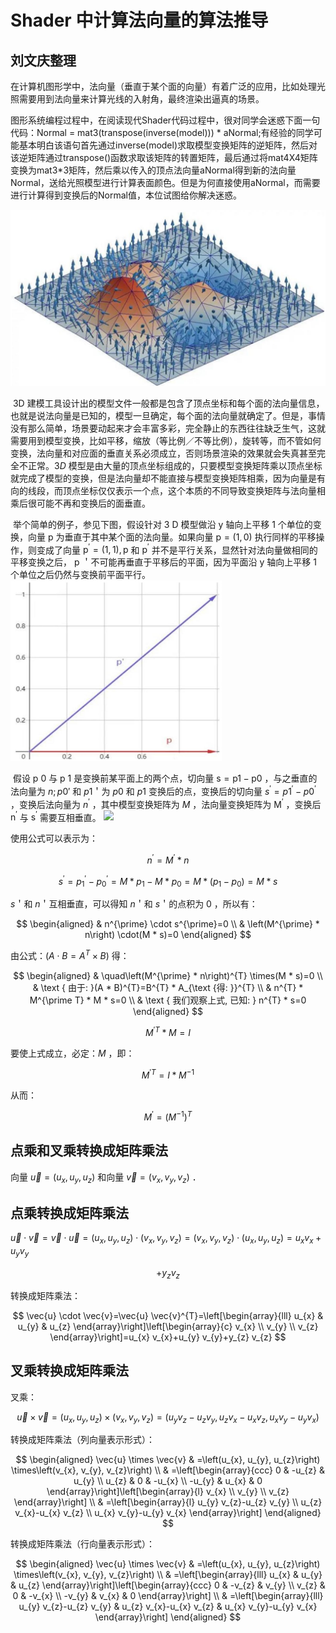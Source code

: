 #      Shader 中计算法向量的算法推导 

##                               刘文庆整理

​        在计算机图形学中，法向量（垂直于某个面的向量）有着广泛的应用，比如处理光照需要用到法向量来计算光线的入射角，最终渲染出逼真的场景。

​       图形系统编程过程中，在阅读现代Shader代码过程中，很对同学会迷惑下面一句代码：Normal = mat3(transpose(inverse(model))) * aNormal;有经验的同学可能基本明白该语句首先通过inverse(model)求取模型变换矩阵的逆矩阵，然后对该逆矩阵通过transpose()函数求取该矩阵的转置矩阵，最后通过将mat4X4矩阵变换为mat3*3矩阵，然后乘以传入的顶点法向量aNormal得到新的法向量Normal，送给光照模型进行计算表面颜色。但是为何直接使用aNormal，而需要进行计算得到变换后的Normal值，本位试图给你解决迷惑。


![](../images/2025_01_06_d87563d9f3a57a6078eag-1.jpg)

​         3D 建模工具设计出的模型文件一般都是包含了顶点坐标和每个面的法向量信息，也就是说法向量是已知的，模型一旦确定，每个面的法向量就确定了。但是，事情没有那么简单，场景要动起来才会丰富多彩，完全静止的东西往往缺乏生气，这就需要用到模型变换，比如平移，缩放（等比例／不等比例），旋转等，而不管如何变换，法向量和对应面的垂直关系必须成立，否则场景渲染的效果就会失真甚至完全不正常。
​        $3 D$ 模型是由大量的顶点坐标组成的，只要模型变换矩阵乘以顶点坐标就完成了模型的变换，但是法向量却不能直接与模型变换矩阵相乘，因为向量是有向的线段，而顶点坐标仅仅表示一个点，这个本质的不同导致变换矩阵与法向量相乘后很可能不再和变换后的面垂直。

​         举个简单的例子，参见下图，假设针对 3 D 模型做沿 y 轴向上平移 1 个单位的变换，向量 p 为垂直于其中某个面的法向量。如果向量 $\mathrm{p}=(1,0)$ 执行同样的平移操作，则变成了向量 $\mathrm{p}^{\prime}=(1,1), \mathrm{p}$ 和 $\mathrm{p}^{\prime}$ 并不是平行关系，显然针对法向量做相同的平移变换之后， p ＇不可能再垂直于平移后的平面，因为平面沿 y 轴向上平移 1 个单位之后仍然与变换前平面平行。
<img src="../images/2025_01_06_d87563d9f3a57a6078eag-2.jpg" style="zoom: 33%;" />

​         假设 p 0 与 p 1 是变换前某平面上的两个点，切向量 $\mathrm{s}=\mathrm{p} 1-\mathrm{p} 0$ ，与之垂直的法向量为 $n ; p 0 '$ 和 $p 1$＇为 $p 0$ 和 $p 1$ 变换后的点，变换后的切向量 $s^{\prime}=p 1^{\prime}-p 0^{\prime}$ ，变换后法向量为 $n^{\prime}$ ，其中模型变换矩阵为 $M$ ，法向量变换矩阵为 $\mathrm{M}^{\prime}$ ，变换后 $\mathrm{n}^{\prime}$ 与 $\mathrm{s}^{\prime}$ 需要互相垂直。
![](https://cdn.mathpix.com/cropped/2025_01_06_d87563d9f3a57a6078eag-2.jpg?height=587&width=1473&top_left_y=1756&top_left_x=362)

使用公式可以表示为：

$$
n^{\prime}=M^{\prime} * n
$$

$$
s^{\prime}=p_{1}^{\prime}-p_{0}^{\prime}=M * p_{1}-M * p_{0}=M *\left(p_{1}-p_{0}\right)=M * s
$$

$s$＇和 $n$＇互相垂直，可以得知 $n$＇和 $s$＇的点积为 0 ，所以有：

$$
\begin{aligned}
& n^{\prime} \cdot s^{\prime}=0 \\
& \left(M^{\prime} * n\right) \cdot(M * s)=0
\end{aligned}
$$

由公式：$\left(A \cdot B=A^{T} \times B\right)$ 得：

$$
\begin{aligned}
& \quad\left(M^{\prime} * n\right)^{T} \times(M * s)=0 \\
& \text { 由于: }(A * B)^{T}=B^{T} * A_{\text {得: }}^{T} \\
& n^{T} * M^{\prime T} * M * s=0 \\
& \text { 我们观察上式, 已知: } n^{T} * s=0
\end{aligned}
$$

$$
M^{\prime T} * M=I
$$

要使上式成立，必定：$M$ ，即：

$$
M^{\prime T}=I * M^{-1}
$$

从而：

$$
M^{\prime}=\left(M^{-1}\right)^{T}
$$

## 点乘和叉乘转换成矩阵乘法

向量 $\vec{u}=\left(u_{x}, u_{y}, u_{z}\right)$ 和向量 $\vec{v}=\left(v_{x}, v_{y}, v_{z}\right)$ ．

## 点乘转换成矩阵乘法

$\vec{u} \cdot \vec{v}=\vec{v} \cdot \vec{u}=\left(u_{x}, u_{y}, u_{z}\right) \cdot\left(v_{x}, v_{y}, v_{z}\right)=\left(v_{x}, v_{y}, v_{z}\right) \cdot\left(u_{x}, u_{y}, u_{z}\right)=u_{x} v_{x}+u_{y} v_{y}$

$$
+y_{z} v_{z}
$$

转换成矩阵乘法：

$$
\vec{u} \cdot \vec{v}=\vec{u} \vec{v}^{T}=\left[\begin{array}{lll}
u_{x} & u_{y} & u_{z}
\end{array}\right]\left[\begin{array}{c}
v_{x} \\
v_{y} \\
v_{z}
\end{array}\right]=u_{x} v_{x}+u_{y} v_{y}+y_{z} v_{z}
$$

## 叉乘转换成矩阵乘法

叉乘：

$$
\vec{u} \times \vec{v}=\left(u_{x}, u_{y}, u_{z}\right) \times\left(v_{x}, v_{y}, v_{z}\right)=\left(u_{y} v_{z}-u_{z} v_{y}, u_{z} v_{x}-u_{x} v_{z}, u_{x} v_{y}-u_{y} v_{x}\right)
$$

转换成矩阵乘法（列向量表示形式）：

$$
\begin{aligned}
\vec{u} \times \vec{v} & =\left(u_{x}, u_{y}, u_{z}\right) \times\left(v_{x}, v_{y}, v_{z}\right) \\
& =\left[\begin{array}{ccc}
0 & -u_{z} & u_{y} \\
u_{z} & 0 & -u_{x} \\
-u_{y} & u_{x} & 0
\end{array}\right]\left[\begin{array}{l}
v_{x} \\
v_{y} \\
v_{z}
\end{array}\right] \\
& =\left[\begin{array}{l}
u_{y} v_{z}-u_{z} v_{y} \\
u_{z} v_{x}-u_{x} v_{z} \\
u_{x} v_{y}-u_{y} v_{x}
\end{array}\right]
\end{aligned}
$$

转换成矩阵乘法（行向量表示形式）：

$$
\begin{aligned}
\vec{u} \times \vec{v} & =\left(u_{x}, u_{y}, u_{z}\right) \times\left(v_{x}, v_{y}, v_{z}\right) \\
& =\left[\begin{array}{lll}
u_{x} & u_{y} & u_{z}
\end{array}\right]\left[\begin{array}{ccc}
0 & -v_{z} & v_{y} \\
v_{z} & 0 & -v_{x} \\
-v_{y} & v_{x} & 0
\end{array}\right] \\
& =\left[\begin{array}{lll}
u_{y} v_{z}-u_{z} v_{y} & u_{z} v_{x}-u_{x} v_{z} & u_{x} v_{y}-u_{y} v_{x}
\end{array}\right]
\end{aligned}
$$


